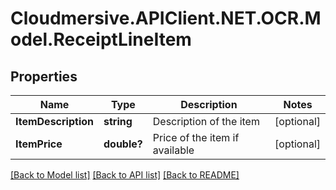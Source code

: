 # Cloudmersive.APIClient.NET.OCR.Model.ReceiptLineItem
## Properties

Name | Type | Description | Notes
------------ | ------------- | ------------- | -------------
**ItemDescription** | **string** | Description of the item | [optional] 
**ItemPrice** | **double?** | Price of the item if available | [optional] 

[[Back to Model list]](../README.md#documentation-for-models) [[Back to API list]](../README.md#documentation-for-api-endpoints) [[Back to README]](../README.md)

